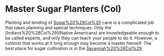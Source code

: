# Master Sugar Planters (Col)

Planting and tending of [Sugar%20%28Col%29](Sugar) cane is a complicated job that takes planning and special techniques. Only the [Indians%20%28Col%29](Native Americans) are 
knowledgeable enough to be called experts, and only they can teach your people to do it. However, a colonist that works at it long enough may 
become a master himself.
The best place for sugar cultivation is in the [Savannah%20%28Col%29](Savannah).